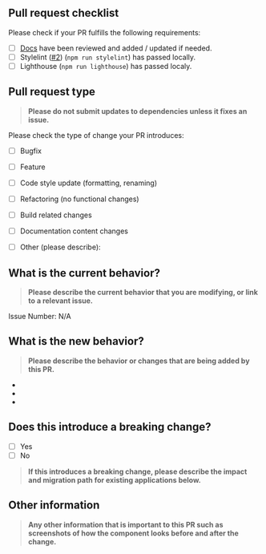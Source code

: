 ## Pull request checklist

Please check if your PR fulfills the following requirements:
- [ ] [Docs](https://github.com/iTflatApps/SmartNotes/blob/main/CONTRIBUTING.md) have been reviewed and added / updated if needed.
- [ ] Stylelint ([#2](https://github.com/iTflatApps/SmartNotes/issues/2)) (`npm run stylelint`) has passed locally.
- [ ] Lighthouse (`npm run lighthouse`) has passed localy.

## Pull request type

> **Please do not submit updates to dependencies unless it fixes an issue.**

Please check the type of change your PR introduces:
- [ ] Bugfix
- [ ] Feature
- [ ] Code style update (formatting, renaming)
- [ ] Refactoring (no functional changes)
- [ ] Build related changes
- [ ] Documentation content changes
- [ ] Other (please describe):


## What is the current behavior?
> **Please describe the current behavior that you are modifying, or link to a relevant issue.**

Issue Number: N/A


## What is the new behavior?
> **Please describe the behavior or changes that are being added by this PR.**

-
-
-

## Does this introduce a breaking change?

- [ ] Yes
- [ ] No

> **If this introduces a breaking change, please describe the impact and migration path for existing applications below.**


## Other information

> **Any other information that is important to this PR such as screenshots of how the component looks before and after the change.**
